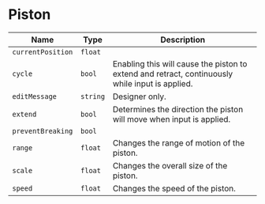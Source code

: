 # Piston


|Name|Type|Description|
|--|--|--|
|`currentPosition`|`float`||
|`cycle`|`bool`|Enabling this will cause the piston to extend and retract, continuously while input is applied.|
|`editMessage`|`string`|Designer only. |
|`extend`|`bool`|Determines the direction the piston will move when input is applied.|
|`preventBreaking`|`bool`||
|`range`|`float`|Changes the range of motion of the piston.|
|`scale`|`float`|Changes the overall size of the piston.|
|`speed`|`float`|Changes the speed of the piston.|


